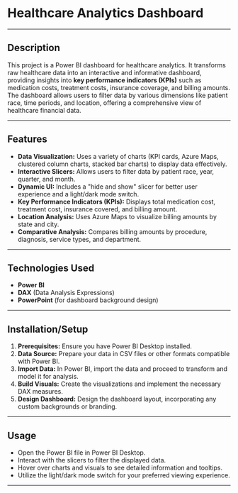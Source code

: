 # Healthcare Analytics Dashboard

---

## Description

This project is a Power BI dashboard for healthcare analytics. It transforms raw healthcare data into an interactive and informative dashboard, providing insights into **key performance indicators (KPIs)** such as medication costs, treatment costs, insurance coverage, and billing amounts. The dashboard allows users to filter data by various dimensions like patient race, time periods, and location, offering a comprehensive view of healthcare financial data.

---

## Features

* **Data Visualization:** Uses a variety of charts (KPI cards, Azure Maps, clustered column charts, stacked bar charts) to display data effectively.
* **Interactive Slicers:** Allows users to filter data by patient race, year, quarter, and month.
* **Dynamic UI:** Includes a "hide and show" slicer for better user experience and a light/dark mode switch.
* **Key Performance Indicators (KPIs):** Displays total medication cost, treatment cost, insurance covered, and billing amount.
* **Location Analysis:** Uses Azure Maps to visualize billing amounts by state and city.
* **Comparative Analysis:** Compares billing amounts by procedure, diagnosis, service types, and department.

---

## Technologies Used

* **Power BI**
* **DAX** (Data Analysis Expressions)
* **PowerPoint** (for dashboard background design)

---

## Installation/Setup

1.  **Prerequisites:** Ensure you have Power BI Desktop installed.
2.  **Data Source:** Prepare your data in CSV files or other formats compatible with Power BI.
3.  **Import Data:** In Power BI, import the data and proceed to transform and model it for analysis.
4.  **Build Visuals:** Create the visualizations and implement the necessary DAX measures.
5.  **Design Dashboard:** Design the dashboard layout, incorporating any custom backgrounds or branding.

---

## Usage

* Open the Power BI file in Power BI Desktop.
* Interact with the slicers to filter the displayed data.
* Hover over charts and visuals to see detailed information and tooltips.
* Utilize the light/dark mode switch for your preferred viewing experience.

---

